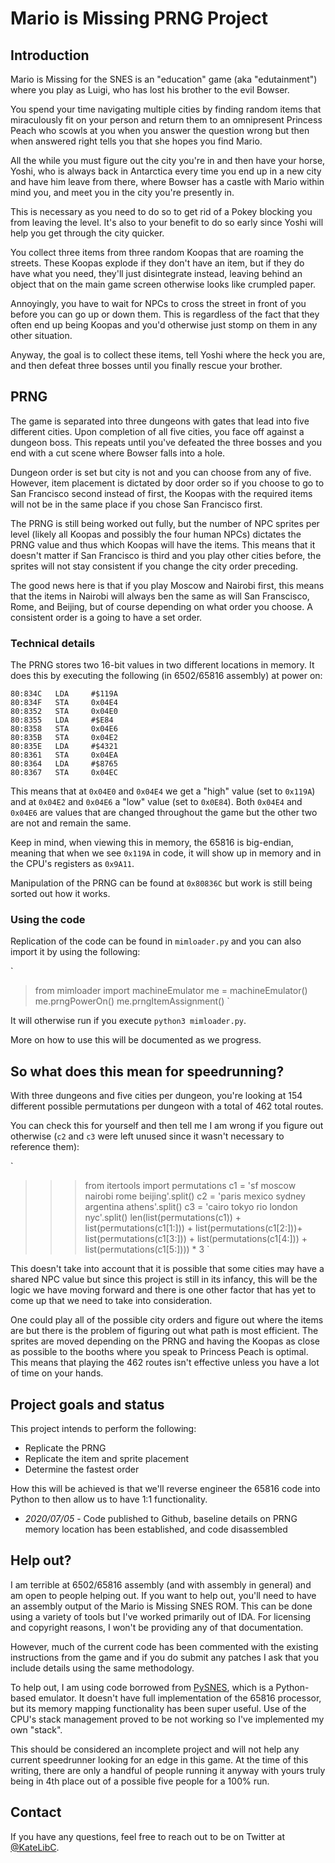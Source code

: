 # Mario is Missing PRNG Project

## Introduction

Mario is Missing for the SNES is an "education" game (aka "edutainment") where you play as Luigi, who has lost his brother to the evil Bowser. 

You spend your time navigating multiple cities by finding random items that miraculously fit on your person and return them to an omnipresent Princess Peach who scowls at you when you answer the question wrong but then when answered right tells you that she hopes you find Mario. 

All the while you must figure out the city you're in and then have your horse, Yoshi, who is always back in Antarctica every time you end up in a new city and have him leave from there, where Bowser has a castle with Mario within mind you, and meet you in the city you're presently in.

This is necessary as you need to do so to get rid of a Pokey blocking you from leaving the level. It's also to your benefit to do so early since Yoshi will help you get through the city quicker.

You collect three items from three random Koopas that are roaming the streets. These Koopas explode if they don't have an item, but if they do have what you need, they'll just disintegrate instead, leaving behind an object that on the main game screen otherwise looks like crumpled paper.

Annoyingly, you have to wait for NPCs to cross the street in front of you before you can go up or down them. This is regardless of the fact that they often end up being Koopas and you'd otherwise just stomp on them in any other situation.

Anyway, the goal is to collect these items, tell Yoshi where the heck you are, and then defeat three bosses until you finally rescue your brother.

## PRNG

The game is separated into three dungeons with gates that lead into five different cities. Upon completion of all five cities, you face off against a dungeon boss. This repeats until you've defeated the three bosses and you end with a cut scene where Bowser falls into a hole.

Dungeon order is set but city is not and you can choose from any of five. However, item placement is dictated by door order so if you choose to go to San Francisco second instead of first, the Koopas with the required items will not be in the same place if you chose San Francisco first.

The PRNG is still being worked out fully, but the number of NPC sprites per level (likely all Koopas and possibly the four human NPCs) dictates the PRNG value and thus which Koopas will have the items. This means that it doesn't matter if San Francisco is third and you play other cities before, the sprites will not stay consistent if you change the city order preceding.

The good news here is that if you play Moscow and Nairobi first, this means that the items in Nairobi will always ben the same as will San Franscisco, Rome, and Beijing, but of course depending on what order you choose. A consistent order is a going to have a set order.

### Technical details

The PRNG stores two 16-bit values in two different locations in memory. It does this by executing the following (in 6502/65816 assembly) at power on:

```
80:834C   LDA     #$119A
80:834F   STA     0x04E4
80:8352   STA     0x04E0
80:8355   LDA     #$E84
80:8358   STA     0x04E6
80:835B   STA     0x04E2
80:835E   LDA     #$4321
80:8361   STA     0x04EA
80:8364   LDA     #$8765
80:8367   STA     0x04EC
```

This means that at `0x04E0` and `0x04E4` we get a "high" value (set to `0x119A`) and at `0x04E2` and `0x04E6` a "low" value (set to `0x0E84`). Both `0x04E4` and `0x04E6` are values that are changed throughout the game but the other two are not and remain the same.

Keep in mind, when viewing this in memory, the 65816 is big-endian, meaning that when we see `0x119A` in code, it will show up in memory and in the CPU's registers as `0x9A11`.

Manipulation of the PRNG can be found at `0x80836C` but work is still being sorted out how it works.

### Using the code

Replication of the code can be found in `mimloader.py` and you can also import it by using the following:

`
> from mimloader import machineEmulator
> me = machineEmulator()
> me.prngPowerOn()
> me.prngItemAssignment()
`

It will otherwise run if you execute `python3 mimloader.py`.

More on how to use this will be documented as we progress.

## So what does this mean for speedrunning?

With three dungeons and five cities per dungeon, you're looking at 154 different possible permutations per dungeon with a total of 462 total routes. 

You can check this for yourself and then tell me I am wrong if you figure out otherwise (`c2` and `c3` were left unused since it wasn't necessary to reference them):

`
>>> from itertools import permutations
>>> c1 = 'sf moscow nairobi rome beijing'.split()
>>> c2 = 'paris mexico sydney argentina athens'.split()
>>> c3 = 'cairo tokyo rio london nyc'.split()
>>> len(list(permutations(c1)) + list(permutations(c1[1:])) + list(permutations(c1[2:]))+ list(permutations(c1[3:])) + list(permutations(c1[4:])) + list(permutations(c1[5:]))) * 3
`

This doesn't take into account that it is possible that some cities may have a shared NPC value but since this project is still in its infancy, this will be the logic we have moving forward and there is one other factor that has yet to come up that we need to take into consideration.

One could play all of the possible city orders and figure out where the items are but there is the problem of figuring out what path is most efficient. The sprites are moved depending on the PRNG and having the Koopas as close as possible to the booths where you speak to Princess Peach is optimal. This means that playing the 462 routes isn't effective unless you have a lot of time on your hands.

## Project goals and status

This project intends to perform the following:

- Replicate the PRNG
- Replicate the item and sprite placement
- Determine the fastest order

How this will be achieved is that we'll reverse engineer the 65816 code into Python to then allow us to have 1:1 functionality.

- *2020/07/05* - Code published to Github, baseline details on PRNG memory location has been established, and code disassembled

## Help out?

I am terrible at 6502/65816 assembly (and with assembly in general) and am open to people helping out. If you want to help out, you'll need to have an assembly output of the Mario is Missing SNES ROM. This can be done using a variety of tools but I've worked primarily out of IDA. For licensing and copyright reasons, I won't be providing any of that documentation.

However, much of the current code has been commented with the existing instructions from the game and if you do submit any patches I ask that you include details using the same methodology.

To help out, I am using code borrowed from [PySNES](https://github.com/JonnyWalker/PySNES), which is a Python-based emulator. It doesn't have full implementation of the 65816 processor, but its memory mapping functionality has been super useful. Use of the CPU's stack management proved to be not working so I've implemented my own "stack".

This should be considered an incomplete project and will not help any current speedrunner looking for an edge in this game. At the time of this writing, there are only a handful of people running it anyway with yours truly being in 4th place out of a possible five people for a 100% run.

## Contact

If you have any questions, feel free to reach out to be on Twitter at [@KateLibC](https://twitter.com/katelibc).